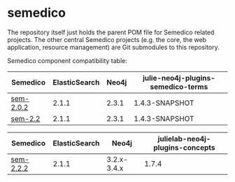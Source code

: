 # semedico
The repository itself just holds the parent POM file for Semedico related projects. The other central Semedico projects (e.g. the core, the web application, resource management) are Git submodules to this repository.

Semedico component compatibility table:

| Semedico                                                      | ElasticSearch | Neo4j |  julie-neo4j-plugins-semedico-terms |
|---------------------------------------------------------------|---------------|-------|-------------------------------------|
| [sem-2.0.2](https://github.com/khituras/semedico/tree/master) |   2.1.1       | 2.3.1 | 1.4.3-SNAPSHOT                      |
| [sem-2.2](https://github.com/khituras/semedico/tree/2.2)      |   2.1.1       | 2.3.1 | 1.4.3-SNAPSHOT                      |

| Semedico                                                      | ElasticSearch | Neo4j |  julielab-neo4j-plugins-concepts    |
|---------------------------------------------------------------|---------------|-------|-------------------------------------|
| [sem-2.2.2](https://github.com/JULIELab/semedico/tree/2.2-fushin)| 2.1.1     | 3.2.x-3.4.x | 1.7.4
